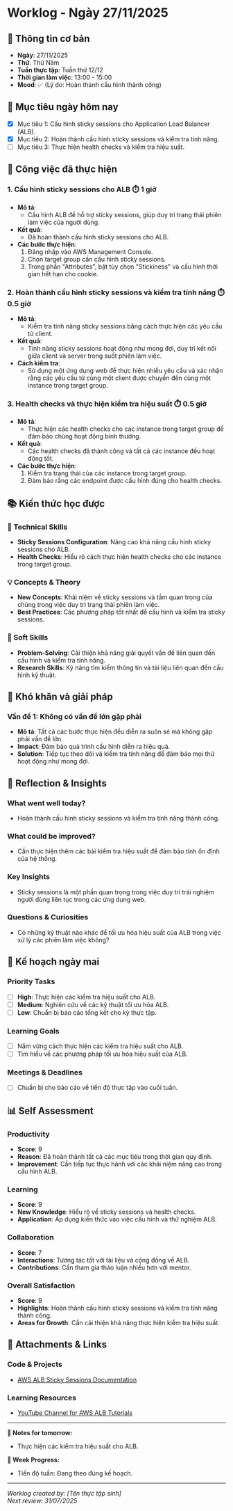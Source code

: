 # Worklog - Ngày  27/11/2025

## 📅 Thông tin cơ bản
- **Ngày**:  27/11/2025
- **Thứ**: Thứ Năm
- **Tuần thực tập**: Tuần thứ 12/12
- **Thời gian làm việc**: 13:00 - 15:00
- **Mood**: ✅ (Lý do: Hoàn thành cấu hình thành công)

## 🎯 Mục tiêu ngày hôm nay
- [x] Mục tiêu 1: Cấu hình sticky sessions cho Application Load Balancer (ALB).
- [x] Mục tiêu 2: Hoàn thành cấu hình sticky sessions và kiểm tra tính năng.
- [ ] Mục tiêu 3: Thực hiện health checks và kiểm tra hiệu suất.

## 💼 Công việc đã thực hiện

### 1. Cấu hình sticky sessions cho ALB ⏱️ 1 giờ
- **Mô tả**: 
  - Cấu hình ALB để hỗ trợ sticky sessions, giúp duy trì trạng thái phiên làm việc của người dùng.
- **Kết quả**: 
  - Đã hoàn thành cấu hình sticky sessions cho ALB.
- **Các bước thực hiện**:
  1. Đăng nhập vào AWS Management Console.
  2. Chọn target group cần cấu hình sticky sessions.
  3. Trong phần "Attributes", bật tùy chọn "Stickiness" và cấu hình thời gian hết hạn cho cookie.

### 2. Hoàn thành cấu hình sticky sessions và kiểm tra tính năng ⏱️ 0.5 giờ
- **Mô tả**: 
  - Kiểm tra tính năng sticky sessions bằng cách thực hiện các yêu cầu từ client.
- **Kết quả**: 
  - Tính năng sticky sessions hoạt động như mong đợi, duy trì kết nối giữa client và server trong suốt phiên làm việc.
- **Cách kiểm tra**:
  - Sử dụng một ứng dụng web để thực hiện nhiều yêu cầu và xác nhận rằng các yêu cầu từ cùng một client được chuyển đến cùng một instance trong target group.

### 3. Health checks và thực hiện kiểm tra hiệu suất ⏱️ 0.5 giờ
- **Mô tả**: 
  - Thực hiện các health checks cho các instance trong target group để đảm bảo chúng hoạt động bình thường.
- **Kết quả**: 
  - Các health checks đã thành công và tất cả các instance đều hoạt động tốt.
- **Các bước thực hiện**:
  1. Kiểm tra trạng thái của các instance trong target group.
  2. Đảm bảo rằng các endpoint được cấu hình đúng cho health checks.

## 📚 Kiến thức học được

### 🔧 Technical Skills
- **Sticky Sessions Configuration**: Nâng cao khả năng cấu hình sticky sessions cho ALB.
- **Health Checks**: Hiểu rõ cách thực hiện health checks cho các instance trong target group.

### 💡 Concepts & Theory
- **New Concepts**: Khái niệm về sticky sessions và tầm quan trọng của chúng trong việc duy trì trạng thái phiên làm việc.
- **Best Practices**: Các phương pháp tốt nhất để cấu hình và kiểm tra sticky sessions.

### 🤝 Soft Skills
- **Problem-Solving**: Cải thiện khả năng giải quyết vấn đề liên quan đến cấu hình và kiểm tra tính năng.
- **Research Skills**: Kỹ năng tìm kiếm thông tin và tài liệu liên quan đến cấu hình kỹ thuật.

## 🚧 Khó khăn và giải pháp

### Vấn đề 1: Không có vấn đề lớn gặp phải
- **Mô tả**: Tất cả các bước thực hiện đều diễn ra suôn sẻ mà không gặp phải vấn đề lớn.
- **Impact**: Đảm bảo quá trình cấu hình diễn ra hiệu quả.
- **Solution**: Tiếp tục theo dõi và kiểm tra tính năng để đảm bảo mọi thứ hoạt động như mong đợi.

## 🤔 Reflection & Insights

### What went well today?
- Hoàn thành cấu hình sticky sessions và kiểm tra tính năng thành công.

### What could be improved?
- Cần thực hiện thêm các bài kiểm tra hiệu suất để đảm bảo tính ổn định của hệ thống.

### Key Insights
- Sticky sessions là một phần quan trọng trong việc duy trì trải nghiệm người dùng liên tục trong các ứng dụng web.

### Questions & Curiosities
- Có những kỹ thuật nào khác để tối ưu hóa hiệu suất của ALB trong việc xử lý các phiên làm việc không?

## 📅 Kế hoạch ngày mai

### Priority Tasks
- [ ] **High**: Thực hiện các kiểm tra hiệu suất cho ALB.
- [ ] **Medium**: Nghiên cứu về các kỹ thuật tối ưu hóa ALB.
- [ ] **Low**: Chuẩn bị báo cáo tổng kết cho kỳ thực tập.

### Learning Goals
- [ ] Nắm vững cách thực hiện các kiểm tra hiệu suất cho ALB.
- [ ] Tìm hiểu về các phương pháp tối ưu hóa hiệu suất của ALB.

### Meetings & Deadlines
- [ ] Chuẩn bị cho báo cáo về tiến độ thực tập vào cuối tuần.

## 📊 Self Assessment

### Productivity
- **Score**: 9
- **Reason**: Đã hoàn thành tất cả các mục tiêu trong thời gian quy định.
- **Improvement**: Cần tiếp tục thực hành với các khái niệm nâng cao trong cấu hình ALB.

### Learning
- **Score**: 9
- **New Knowledge**: Hiểu rõ về sticky sessions và health checks.
- **Application**: Áp dụng kiến thức vào việc cấu hình và thử nghiệm ALB.

### Collaboration
- **Score**: 7
- **Interactions**: Tương tác tốt với tài liệu và cộng đồng về ALB.
- **Contributions**: Cần tham gia thảo luận nhiều hơn với mentor.

### Overall Satisfaction
- **Score**: 9
- **Highlights**: Hoàn thành cấu hình sticky sessions và kiểm tra tính năng thành công.
- **Areas for Growth**: Cần cải thiện khả năng thực hiện kiểm tra hiệu suất.

## 📎 Attachments & Links

### Code & Projects
- [AWS ALB Sticky Sessions Documentation](https://docs.aws.amazon.com/elasticloadbalancing/latest/application/load-balancer-target-group-stickiness.html)

### Learning Resources
- [YouTube Channel for AWS ALB Tutorials](https://www.youtube.com/results?search_query=aws+alb+tutorials)

---

**📝 Notes for tomorrow:**
- Thực hiện các kiểm tra hiệu suất cho ALB.

**🎯 Week Progress:**
- Tiến độ tuần: Đang theo đúng kế hoạch.

---
*Worklog created by: [Tên thực tập sinh]*  
*Next review: 31/07/2025*
